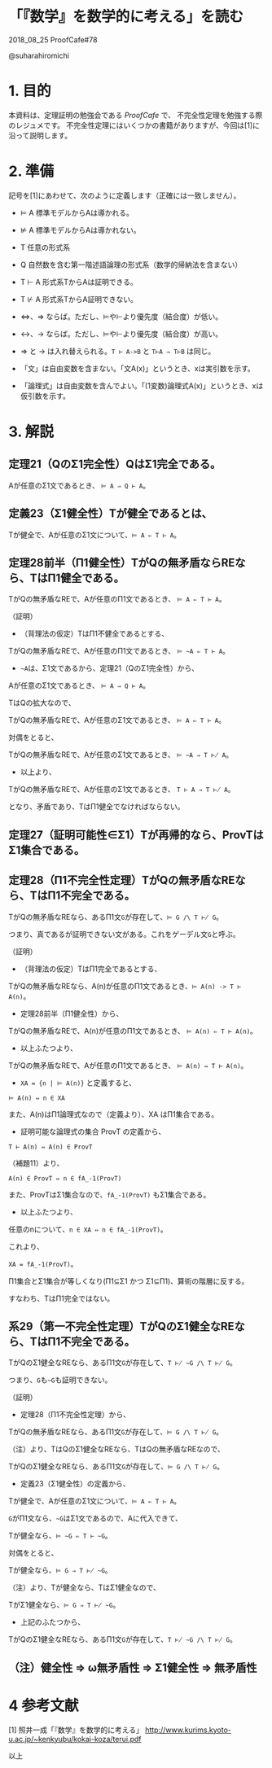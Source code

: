 「『数学』を数学的に考える」を読む
===============================

2018_08_25      ProofCafe#78


@suharahiromichi

# 1. 目的

本資料は、定理証明の勉強会である *ProofCafe* で、
不完全性定理を勉強する際のレジュメです。
不完全性定理にはいくつかの書籍がありますが、今回は[1]に沿って説明します。

# 2. 準備

記号を[1]にあわせて、次のように定義します（正確には一致しません）。

- ⊨ A 標準モデルからAは導かれる。
- ⊭ A 標準モデルからAは導かれない。

- T 任意の形式系
- Q 自然数を含む第一階述語論理の形式系（数学的帰納法を含まない）
- T ⊢ A 形式系TからAは証明できる。
- T ⊬ A 形式系TからA証明できない。

- ⇔、⇒ ならば。ただし、⊨や⊢より優先度（結合度）が低い。
- <->、-> ならば。ただし、⊨や⊢より優先度（結合度）が高い。
- ⇒ と -> は入れ替えられる。``T ⊢ A->B`` と ``T⊢A ⇒ T⊢B`` は同じ。

- 「文」は自由変数を含まない。「文A(x)」というとき、xは実引数を示す。
- 「論理式」は自由変数を含んでよい。「(1変数)論理式A(x)」というとき、xは仮引数を示す。


# 3. 解説

## 定理21（QのΣ1完全性）QはΣ1完全である。

Aが任意のΣ1文であるとき、 ``⊨ A ⇒ Q ⊢ A``。


## 定義23（Σ1健全性）Tが健全であるとは、

Tが健全で、Aが任意のΣ1文について、``⊨ A ⇐ T ⊢ A``。


## 定理28前半（Π1健全性）TがQの無矛盾ならREなら、TはΠ1健全である。

TがQの無矛盾なREで、Aが任意のΠ1文であるとき、 ``⊨ A ⇐ T ⊢ A``。

（証明）

- （背理法の仮定）TはΠ1不健全であるとする、

TがQの無矛盾なREで、Aが任意のΠ1文であるとき、 ``⊨ ~A ⇐ T ⊢ A``。

- ``~A``は、Σ1文であるから、定理21（QのΣ1完全性）から、

Aが任意のΣ1文であるとき、 ``⊨ A ⇒ Q ⊢ A``。

TはQの拡大なので、

TがQの無矛盾なREで、Aが任意のΣ1文であるとき、 ``⊨ A ⇐ T ⊢ A``。

対偶をとると、

TがQの無矛盾なREで、Aが任意のΣ1文であるとき、 ``⊨ ~A ⇒ T ⊬ A``。

- 以上より、

TがQの無矛盾なREで、Aが任意のΣ1文であるとき、 ``T ⊢ A ⇒ T ⊬ A``。

となり、矛盾であり、TはΠ1健全でなければならない。


## 定理27（証明可能性∈Σ1）Tが再帰的なら、ProvTはΣ1集合である。



## 定理28（Π1不完全性定理）TがQの無矛盾なREなら、TはΠ1不完全である。

TがQの無矛盾なREなら、あるΠ1文``G``が存在して、``⊨ G /\ T ⊬ G``。

つまり、真であるが証明できない文がある。これをゲーデル文``G``と呼ぶ。

（証明）

- （背理法の仮定）TはΠ1完全であるとする、

TがQの無矛盾なREなら、A(n)が任意のΠ1文であるとき、``⊨ A(n) -> T ⊢ A(n)``。

- 定理28前半（Π1健全性）から、

TがQの無矛盾なREで、A(n)が任意のΠ1文であるとき、 ``⊨ A(n) ⇐ T ⊢ A(n)``。

- 以上ふたつより、


TがQの無矛盾なREで、Aが任意のΠ1文であるとき、 ``⊨ A(n) ⇔ T ⊢ A(n)``。


- ``XA = {n | ⊨ A(n)}`` と定義すると、

``⊨ A(n) ⇔ n ∈ XA``

また、A(n)はΠ1論理式なので（定義より）、XA はΠ1集合である。


- 証明可能な論理式の集合 ProvT の定義から、

``T ⊢ A(n) ⇔ A(n) ∈ ProvT``

（補題11）より、

``A(n) ∈ ProvT ⇔ n ∈ fA_-1(ProvT)``

また、ProvTはΣ1集合なので、``fA_-1(ProvT)`` もΣ1集合である。

- 以上ふたつより、

任意のnについて、``n ∈ XA ⇔ n ∈ fA_-1(ProvT)``。

これより、

``XA = fA_-1(ProvT)``。

Π1集合とΣ1集合が等しくなり(Π1⊆Σ1 かつ Σ1⊆Π1)、算術の階層に反する。

すなわち、TはΠ1完全ではない。


## 系29（第一不完全性定理）TがQのΣ1健全なREなら、TはΠ1不完全である。

TがQのΣ1健全なREなら、あるΠ1文``G``が存在して、``T ⊬ ~G /\ T ⊬ G``。

つまり、``G``も``~G``も証明できない。

（証明）

- 定理28（Π1不完全性定理）から、

TがQの無矛盾なREなら、あるΠ1文``G``が存在して、``⊨ G /\ T ⊬ G``。

（注）より、TはQのΣ1健全なREなら、TはQの無矛盾なREなので、

TがQのΣ1健全なREなら、あるΠ1文``G``が存在して、``⊨ G /\ T ⊬ G``。


- 定義23（Σ1健全性）の定義から、

Tが健全で、Aが任意のΣ1文について、``⊨ A ⇐ T ⊢ A``。

``G``がΠ1文なら、``~G``はΣ1文であるので、Aに代入できて、

Tが健全なら、``⊨ ~G ⇐ T ⊢ ~G``。

対偶をとると、

Tが健全なら、``⊨ G ⇒ T ⊬ ~G``。

（注）より、Tが健全なら、TはΣ1健全なので、

TがΣ1健全なら、``⊨ G ⇒ T ⊬ ~G``。


- 上記のふたつから、

TがQのΣ1健全なREなら、あるΠ1文``G``が存在して、``T ⊬ ~G /\ T ⊬ G``。


## （注）健全性 ⇒ ω無矛盾性 ⇒ Σ1健全性 ⇒ 無矛盾性


# 4 参考文献

[1] 照井一成「『数学』を数学的に考える」
http://www.kurims.kyoto-u.ac.jp/~kenkyubu/kokai-koza/terui.pdf


以上
